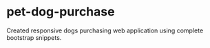 # pet-dog-purchase
Created responsive dogs purchasing web application using complete bootstrap snippets.
